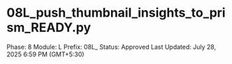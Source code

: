 # 08L_push_thumbnail_insights_to_prism_READY.py

Phase: 8
Module: L
Prefix: 08L_
Status: Approved
Last Updated: July 28, 2025 6:59 PM (GMT+5:30)

